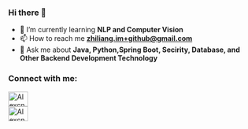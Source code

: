 ### Hi there 👋

<!--
**Alexcn/alexcn** is a ✨ _special_ ✨ repository because its `README.md` (this file) appears on your GitHub profile.

Here are some ideas to get you started:

- 🔭 I’m currently working on ...
- 🌱 I’m currently learning ...
- 👯 I’m looking to collaborate on ...
- 🤔 I’m looking for help with ...
- 💬 Ask me about ...
- 📫 How to reach me: ...
- 😄 Pronouns: ...
- ⚡ Fun fact: ...
-->

- 🌱 I’m currently learning **NLP and Computer Vision**
- 📫 How to reach me **zhiliang.im+github@gmail.com**
- 💬 Ask me about **Java, Python,Spring Boot, Secirity, Database, and Other Backend Development Technology**

<h3 align="left">Connect with me:</h3>
<p align="left">
 <div class="inline-block">
  <a href="https://twitter.com/zhiliang0108" target="blank"><img align="center" src="https://cdn.jsdelivr.net/npm/simple-icons@3.0.1/icons/twitter.svg" alt="Alexcn" height="30" width="40" /></a>
 </div>

<div class="inline-block">  
  <a href="https://www.linkedin.com/in/alex-zhang-0108/" target="blank"><img align="center" src="https://cdn.jsdelivr.net/npm/simple-icons@3.0.1/icons/linkedin.svg" alt="Alexcn" height="30" width="40" /></a>
</div>

</p>
